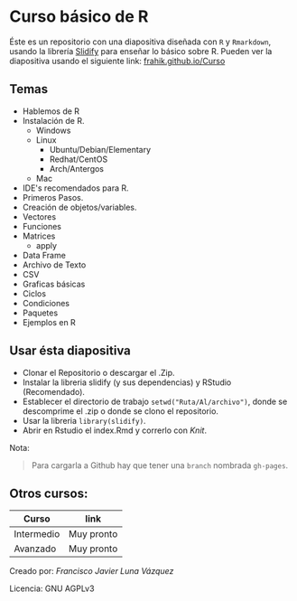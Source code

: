 # Curso básico de R

Éste es un repositorio con una diapositiva diseñada con `R` y  `Rmarkdown`, usando la librería [Slidify](http://slidify.org/) para enseñar lo básico sobre R. 
Pueden ver la diapositiva usando el siguiente link: [frahik.github.io/Curso](frahik.github.io/Curso) 

## Temas
 - Hablemos de R
 - Instalación de R.
 	- Windows
 	- Linux
 		- Ubuntu/Debian/Elementary
 		- Redhat/CentOS
 		- Arch/Antergos
 	- Mac
 - IDE's recomendados para R.
 - Primeros Pasos.
 - Creación de objetos/variables.
 - Vectores
 - Funciones
 - Matrices
 	- apply
 - Data Frame
  - Archivo de Texto
  - CSV
 - Graficas básicas 
 - Ciclos
 - Condiciones
 - Paquetes
 - Ejemplos en R
 
## Usar ésta diapositiva
- Clonar el Repositorio o descargar el .Zip.
- Instalar la libreria slidify (y sus dependencias) y RStudio (Recomendado).
- Establecer el directorio de trabajo `setwd("Ruta/Al/archivo")`, donde se descomprime el .zip o donde se clono el repositorio.
- Usar la libreria `library(slidify)`.
- Abrir en Rstudio el index.Rmd y correrlo con _Knit_.


Nota: 

> Para cargarla a Github hay que tener una `branch` nombrada `gh-pages`.

## Otros cursos:

|   Curso   |     link    |
|-----------|-------------|
|Intermedio | Muy pronto  |
| Avanzado  | Muy pronto  |


Creado por: _Francisco Javier Luna Vázquez_

Licencia: GNU AGPLv3 
